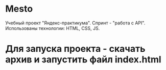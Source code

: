 # Mesto

Учебный проект "Яндекс-практикума".
Спринт - "работа с API".
Использованы технологии: HTML, CSS, JS.

# Для запуска проекта - скачать архив и запустить файл index.html
